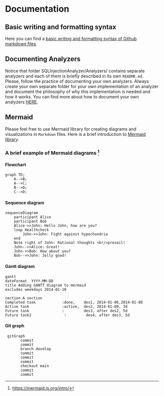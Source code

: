 # Documentation
## Basic writing and formatting syntax
Here you can find a [basic writing and formatting syntax of Github markdown files](https://docs.github.com/en/get-started/writing-on-github/getting-started-with-writing-and-formatting-on-github/basic-writing-and-formatting-syntax "Basic writing and formatting syntax").

## Documenting Analyzers
Notice that folder SQLInjectionAnalyzer/Analyzers/ contains separate analyzers and each of them is briefly described in its own `README.md`. Please, follow the practice of documenting
your own analyzers. Always create your own separate folder for your own implementation of an analyzer and document the philosophy of why this implementation is needed and how it works.
You can find more about how to document your own analyzers [HERE](../SQLInjectionAnalyzer/Analyzers/README.md).

## Mermaid
Please feel free to use Mermaid library for creating diagrams and visualizations in `Markdown` files. Here is a brief introduction
to [Mermaid library](https://mermaid.js.org/intro/ "Mermaid").

### A brief example of Mermaid diagrams [^1]
#### Flowchart

``` mermaid
graph TD;
    A-->B;
    A-->C;
    B-->D;
    C-->D;
```

#### Sequence diagram

``` mermaid
sequenceDiagram
    participant Alice
    participant Bob
    Alice->>John: Hello John, how are you?
    loop Healthcheck
        John->>John: Fight against hypochondria
    end
    Note right of John: Rational thoughts <br/>prevail!
    John-->>Alice: Great!
    John->>Bob: How about you?
    Bob-->>John: Jolly good!
```

#### Gantt diagram

``` mermaid
gantt
dateFormat  YYYY-MM-DD
title Adding GANTT diagram to mermaid
excludes weekdays 2014-01-10

section A section
Completed task            :done,    des1, 2014-01-06,2014-01-08
Active task               :active,  des2, 2014-01-09, 3d
Future task               :         des3, after des2, 5d
Future task2               :         des4, after des3, 5d
```

#### Git graph
``` mermaid
 gitGraph
       commit
       commit
       branch develop
       commit
       commit
       commit
       checkout main
       commit
       commit
```

[^1]: https://mermaid.js.org/intro/ 